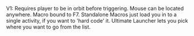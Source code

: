 V1: Requires player to be in orbit before triggering. Mouse can be located anywhere. Macro bound to F7.
    Standalone Macros just load you in to a single activity, if you want to 'hard code' it.
    Ultimate Launcher lets you pick where you want to go from the list.
